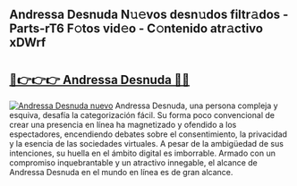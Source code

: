 ## Andressa Desnuda N𝚞𝚎vos desn𝚞dos filtr𝚊dos - Parts-rT6 F𝚘tos vid𝚎o - C𝚘ntenido atr𝚊ctivo xDWrf

# <h2><a href="http://mb72fqk.tromn.icu/?c=Andressa+Desnuda">🔗👉👉👉 Andressa Desnuda 🔗🔗</a></h2>

[![Andressa Desnuda nuevo](https://i.imgur.com/pEAQMta.gif)](http://mb72fqk.tromn.icu/?c=Andressa+Desnuda)
Andressa Desnuda, una persona compleja y esquiva, desafía la categorización fácil. Su forma poco convencional de crear una presencia en línea ha magnetizado y ofendido a los espectadores, encendiendo debates sobre el consentimiento, la privacidad y la esencia de las sociedades virtuales. A pesar de la ambigüedad de sus intenciones, su huella en el ámbito digital es imborrable. Armado con un compromiso inquebrantable y un atractivo innegable, el alcance de Andressa Desnuda en el mundo en línea es de gran alcance.

